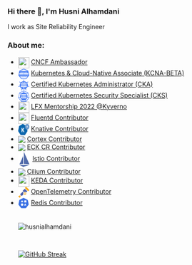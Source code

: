 ### Hi there 👋, I'm Husni Alhamdani

I work as Site Reliability Engineer


<h3 align="left">About me:</h3>
<ul align="left">
  <li><img align="center" src="https://www.cncf.io/wp-content/uploads/2023/04/cncf-ambassador-stacked-color.svg" height="25" width="25"/>
  <span align="center"><a href="https://www.credly.com/badges/da85f478-42a7-4b73-bfcb-6487eed58255">CNCF Ambassador</a></span></li>  
  <li><img align="center" src="https://github.com/cncf/artwork/blob/4f0c841c4c8ca2a2d6159b9cac41e26a4c36b007/other/kcna/color/kubernetes-kcna-color.png" height="25" width="25"/>
  <span align="center"><a href="">Kubernetes & Cloud-Native Associate (KCNA-BETA)</a></span></li>
  <li><img align="center" src="https://github.com/cncf/artwork/blob/4f0c841c4c8ca2a2d6159b9cac41e26a4c36b007/other/cka/color/kubernetes-cka-color.png" height="25" width="25"/>
  <span align="center"><a href="">Certified Kubernetes Administrator (CKA)</a></span></li>
  <li><img align="center" src="https://github.com/cncf/artwork/blob/4f0c841c4c8ca2a2d6159b9cac41e26a4c36b007/other/kss/color/kubernetes-security-specialist-color.png" height="25" width="25"/>
  <span align="center"><a href="">Certified Kubernetes Security Specialist (CKS)</a></span></li>
  <li><img align="center" src="https://github.com/kyverno/artwork/blob/main/Kyverno.svg" height="25" width="25"/>
  <span align="center"><a href="https://lfx.linuxfoundation.org/tools/mentorship/">LFX Mentorship 2022 @Kyverno</a></span></li>
  <li><img align="center" src="https://github.com/fluent/fluentd-docs-gitbook/blob/53020426cdcfcb5a5f722031838ee1cb95b5a7a2/images/logo/Fluentd_icon.svg" height="25" width="25"/>
  <span align="center"><a href="https://github.com/fluent">Fluentd Contributor</a></span></li>
  <li><img align="center" src="https://github.com/knative/community/blob/main/icons/logo.svg" height="25" width="25"/>
  <span align="center"><a href="https://github.com/knative">Knative Contributor</a></span></li>
  <li><img align="center" src="https://github.com/cortexproject/cortex/blob/master/images/logo.png" width="25"/>
  <span align="center"><a href="https://github.com/cortexproject">Cortex Contributor</a></span></li>
  <li><img align="center" src="https://cdn.iconscout.com/icon/free/png-256/free-elasticsearch-226094.png" width="25"/>
  <span align="center"><a href="https://github.com/xco-sk/eck-custom-resources">ECK CR Contributor</a></span></li>
  <li><img align="center" src="https://github.com/cncf/artwork/blob/4f0c841c4c8ca2a2d6159b9cac41e26a4c36b007/projects/istio/icon/color/istio-icon-color.png" width="28"/>
  <span align="center"><a href="https://github.com/istio">Istio Contributor</a></span></li> 
  <li><img align="center" src="https://avatars.githubusercontent.com/u/21054566?s=280&v=4" width="25"/>
  <span align="center"><a href="https://github.com/cilium">Cilium Contributor</a></span></li> 
  <li><img align="center" src="https://keda.sh/img/logos/keda-icon-color.png" height="25" width="25"/>
  <span align="center"><a href="https://github.com/kedacore">KEDA Contributor</a></span></li>
  <li><img align="center" src="https://github.com/cncf/artwork/blob/4f0c841c4c8ca2a2d6159b9cac41e26a4c36b007/projects/opentelemetry/icon/color/opentelemetry-icon-color.png" height="25" width="25"/>
  <span align="center"><a href="https://github.com/open-telemetry/">OpenTelemetry Contributor</a></span></li>
  <li><img align="center" src="https://raw.githubusercontent.com/OT-CONTAINER-KIT/redis-operator/refs/heads/master/static/redis-operator-logo-wn.svg" height="25" width="25"/>
  <span align="center"><a href="https://github.com/OT-CONTAINER-KIT/redis-operator">Redis Contributor</a></span></li>
<br/>

<p align="left"> <img src="https://komarev.com/ghpvc/?username=husnialhamdani&label=Profile%20views&color=0e75b6&style=flat" alt="husnialhamdani" /> </p>
<br/>

[![GitHub Streak](https://streak-stats.demolab.com?user=husnialhamdani&theme=vue&mode=weekly)](https://git.io/streak-stats)
<!--
**husnialhamdani/husnialhamdani** is a ✨ _special_ ✨ repository because its `README.md` (this file) appears on your GitHub profile.

Here are some ideas to get you started:

- 🔭 I’m currently working on ...
- 🌱 I’m currently learning ...
- 👯 I’m looking to collaborate on ...
- 🤔 I’m looking for help with ...
- 💬 Ask me about ...
- 📫 How to reach me: ...
- 😄 Pronouns: ...
-->
